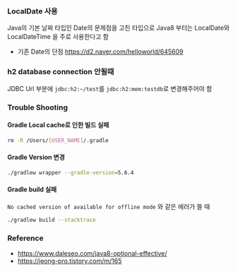 ### LocalDate 사용
Java의 기본 날짜 타입인 Date의 문제점을 고친 타입으로 Java8 부터는 LocalDate와 LocalDateTime 을 주로 사용한다고 함

- 기존 Date의 단점 https://d2.naver.com/helloworld/645609
### h2 database connection 안될때
JDBC Url 부분에 `jdbc:h2:~/test`를 `jdbc:h2:mem:testdb`로 변경해주어야 함

### Trouble Shooting
#### Gradle Local cache로 인한 빌드 실패

```bash
rm -R /Users/[USER_NAME]/.gradle
```

#### Gradle Version 변경

```bash
./gradlew wrapper --gradle-version=5.6.4
```

#### Gradle build 실패
`No cached version of available for offline mode` 와 같은 에러가 뜰 때

```bash
./gradlew build --stacktrace
```

### Reference
- https://www.daleseo.com/java8-optional-effective/
- https://jeong-pro.tistory.com/m/165

